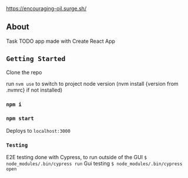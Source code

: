https://encouraging-oil.surge.sh/
## About

Task TODO app made with Create React App

## `Getting Started`

Clone the repo

run `nvm use` to switch to project node version (nvm install {version from .nvmrc} if not installed)
### `npm i`
### `npm start`

Deploys to `localhost:3000`

### `Testing`

E2E testing done with Cypress, to run outside of the GUI `$ node_modules/.bin/cypress run`
Gui testing `$ node_modules/.bin/cypress open`

